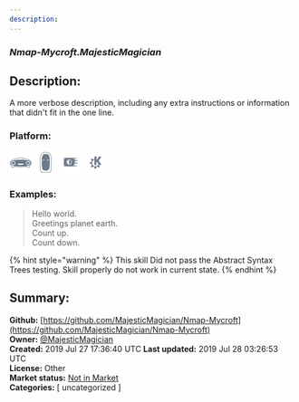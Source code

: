 ```yaml
---
description: 
---
```


### _Nmap-Mycroft.MajesticMagician_  
## Description:  
A more verbose description, including any extra instructions or
information that didn't fit in the one line.  
  
### Platform:  
 ![Mark I](../.gitbook/assets/mark-1-icon.png)  ![Mark II](../.gitbook/assets/mark-2-icon.png)  ![Picroft](../.gitbook/assets/picroft-icon.png)  ![plasmoid](../.gitbook/assets/kde.png)   
### Examples:  
> Hello world.  
> Greetings planet earth.  
> Count up.  
> Count down.  
  
{% hint style="warning" %}
This skill Did not pass the Abstract Syntax Trees testing. Skill properly do not work in current state.
{% endhint %}
  
## Summary:  
**Github:** [https://github.com/MajesticMagician/Nmap-Mycroft](https://github.com/MajesticMagician/Nmap-Mycroft)  
**Owner:** [@MajesticMagician](https://github.com/MajesticMagician)  
**Created:** 2019 Jul 27 17:36:40 UTC  **Last updated:** 2019 Jul 28 03:26:53 UTC  
**License:** Other  
**Market status:** [Not in Market](https://market.mycroft.ai/skill/)  
**Categories:** [ uncategorized ]   

